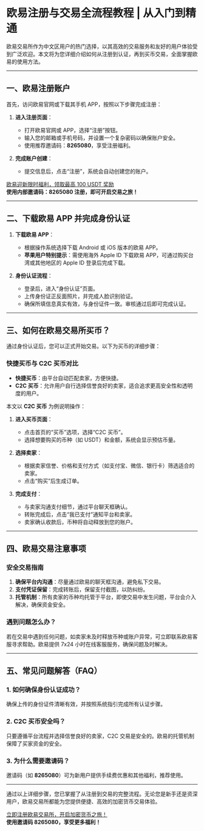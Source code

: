 # 欧易注册与交易全流程教程 | 从入门到精通

欧易交易所作为中文区用户的热门选择，以其高效的交易服务和友好的用户体验受到广泛欢迎。本文将为您详细介绍如何从注册到认证，再到买币交易，全面掌握欧易的使用方法。

---

## 一、欧易注册账户

首先，访问欧易官网或下载其手机 APP，按照以下步骤完成注册：

1. **进入注册页面**：
   - 打开欧易官网或 APP，选择“注册”按钮。
   - 输入您的邮箱或手机号码，并设置一个复杂密码以确保账户安全。
   - 使用推荐邀请码：**8265080**，享受注册福利。

2. **完成账户创建**：
   - 提交信息后，点击“注册”，系统会自动创建您的账户。

[欧易迎新限时福利，领取最高 100 USDT 奖励](https://bit.ly/OKXe)  
**使用内部邀请码：8265080 注册，即可开启交易之旅！**

---

## 二、下载欧易 APP 并完成身份认证

1. **下载欧易 APP**：
   - 根据操作系统选择下载 Android 或 iOS 版本的欧易 APP。  
   - **苹果用户特别提示**：需使用海外 Apple ID 下载欧易 APP，可通过购买台湾或其他地区的 Apple ID 登录后完成下载。

2. **身份认证流程**：
   - 登录后，进入“身份认证”页面。
   - 上传身份证正反面照片，并完成人脸识别验证。
   - 确保所填信息真实有效，与身份证件一致。审核通过后即可完成认证。

---

## 三、如何在欧易交易所买币？

通过身份认证后，您可以正式开始交易。以下为买币的详细步骤：

### 快捷买币与 C2C 买币对比

- **快捷买币**：由平台自动匹配卖家，方便快捷。
- **C2C 买币**：允许用户自行选择信誉良好的卖家，适合追求更高安全性和透明度的用户。

本文以 **C2C 买币** 为例说明操作：

1. **进入买币页面**：
   - 点击首页的“买币”选项，选择“C2C 买币”。
   - 选择想要购买的币种（如 USDT）和金额，系统会显示预估币量。

2. **选择卖家**：
   - 根据卖家信誉、价格和支付方式（如支付宝、微信、银行卡）筛选适合的卖家。
   - 点击“购买”后生成订单。

3. **完成支付**：
   - 与卖家沟通支付细节，通过平台聊天框确认。
   - 转账完成后，点击“我已支付”通知平台和卖家。
   - 卖家确认收款后，币种将自动释放到您的账户。

---

## 四、欧易交易注意事项

### 安全交易指南

1. **确保平台内沟通**：尽量通过欧易的聊天框沟通，避免私下交易。
2. **支付凭证保留**：完成转账后，保留支付截图，以防纠纷。
3. **托管机制**：所有卖家的币种均托管于平台，即使交易中发生问题，平台会介入解决，确保资金安全。

### 遇到问题怎么办？

若在交易中遇到任何问题，如卖家未及时释放币种或账户异常，可立即联系欧易客服寻求帮助。欧易提供 7x24 小时在线客服服务，确保问题及时解决。

---

## 五、常见问题解答（FAQ）

### 1. 如何确保身份认证成功？
确保上传的身份证件清晰有效，并按照系统指引完成所有认证步骤。

### 2. C2C 买币安全吗？
只要遵循平台流程并选择信誉良好的卖家，C2C 交易是安全的。欧易的托管机制保障了买家资金的安全。

### 3. 为什么需要邀请码？
邀请码（如 **8265080**）可为新用户提供手续费优惠和其他福利，推荐使用。

---

通过以上详细步骤，您已掌握了从注册到交易的完整流程。无论您是新手还是资深用户，欧易交易所都能为您提供便捷、高效的加密货币交易体验。

[立即注册欧易交易所，开启加密货币之旅！](https://bit.ly/OKXe)  
**使用邀请码 8265080，享受更多福利！**
